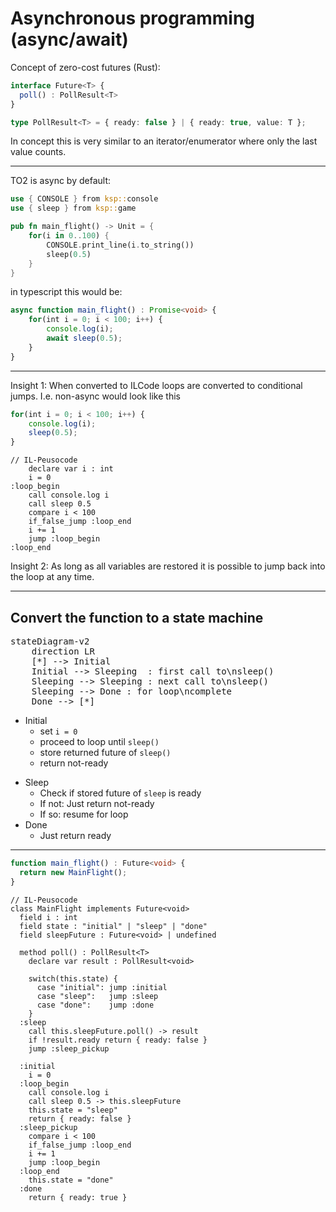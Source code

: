 # Asynchronous programming (async/await)

Concept of zero-cost futures (Rust):
```ts
interface Future<T> {
  poll() : PollResult<T>
}

type PollResult<T> = { ready: false } | { ready: true, value: T };
```

In concept this is very similar to an iterator/enumerator where only the last value counts.

---

TO2 is async by default:

```rust
use { CONSOLE } from ksp::console
use { sleep } from ksp::game

pub fn main_flight() -> Unit = {
    for(i in 0..100) {
        CONSOLE.print_line(i.to_string())
        sleep(0.5)
    }
}
```

in typescript this would be:
```ts
async function main_flight() : Promise<void> {
    for(int i = 0; i < 100; i++) {
        console.log(i);
        await sleep(0.5);
    }
}
```

---

Insight 1: When converted to ILCode loops are converted to conditional jumps. I.e. non-async would look like this
<div class="colums2">

```ts
for(int i = 0; i < 100; i++) {
    console.log(i);
    sleep(0.5);
}
```

```
// IL-Peusocode
    declare var i : int
    i = 0
:loop_begin
    call console.log i
    call sleep 0.5
    compare i < 100
    if_false_jump :loop_end
    i += 1
    jump :loop_begin
:loop_end
```
</div>

Insight 2: As long as all variables are restored it is possible to jump back into the loop at any time.

---

## Convert the function to a state machine

<pre class="mermaid">stateDiagram-v2
    direction LR
    [*] --> Initial
    Initial --> Sleeping  : first call to\nsleep()
    Sleeping --> Sleeping : next call to\nsleep()
    Sleeping --> Done : for loop\ncomplete
    Done --> [*]
</pre>

<div class="colums2">
<div>

- Initial
  - set `i = 0`
  - proceed to loop until `sleep()`
  - store returned future of `sleep()`
  - return not-ready

</div>
<div>

- Sleep
  - Check if stored future of `sleep` is ready
  - If not: Just return not-ready
  - If so: resume for loop
- Done
  - Just return ready

</div>
</div>

---

```ts
function main_flight() : Future<void> {
  return new MainFlight();
}
```

<div class="colums2">


```
// IL-Peusocode
class MainFlight implements Future<void>
  field i : int 
  field state : "initial" | "sleep" | "done"
  field sleepFuture : Future<void> | undefined

  method poll() : PollResult<T>
    declare var result : PollResult<void>

    switch(this.state) {
      case "initial": jump :initial
      case "sleep":   jump :sleep
      case "done":    jump :done
    }
  :sleep
    call this.sleepFuture.poll() -> result
    if !result.ready return { ready: false }
    jump :sleep_pickup
```

```
  :initial
    i = 0
  :loop_begin
    call console.log i
    call sleep 0.5 -> this.sleepFuture
    this.state = "sleep"
    return { ready: false }
  :sleep_pickup
    compare i < 100
    if_false_jump :loop_end
    i += 1
    jump :loop_begin
  :loop_end
    this.state = "done"
  :done
    return { ready: true }
```

</div>
